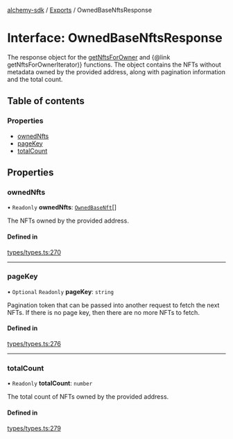 [alchemy-sdk](../README.md) / [Exports](../modules.md) / OwnedBaseNftsResponse

# Interface: OwnedBaseNftsResponse

The response object for the [getNftsForOwner](../modules.md#getnftsforowner) and
{@link getNftsForOwnerIterator)} functions. The object contains the NFTs
without metadata owned by the provided address, along with pagination
information and the total count.

## Table of contents

### Properties

- [ownedNfts](OwnedBaseNftsResponse.md#ownednfts)
- [pageKey](OwnedBaseNftsResponse.md#pagekey)
- [totalCount](OwnedBaseNftsResponse.md#totalcount)

## Properties

### ownedNfts

• `Readonly` **ownedNfts**: [`OwnedBaseNft`](OwnedBaseNft.md)[]

The NFTs owned by the provided address.

#### Defined in

[types/types.ts:270](https://github.com/alchemyplatform/alchemy-sdk-js/blob/9f71253/src/types/types.ts#L270)

___

### pageKey

• `Optional` `Readonly` **pageKey**: `string`

Pagination token that can be passed into another request to fetch the next
NFTs. If there is no page key, then there are no more NFTs to fetch.

#### Defined in

[types/types.ts:276](https://github.com/alchemyplatform/alchemy-sdk-js/blob/9f71253/src/types/types.ts#L276)

___

### totalCount

• `Readonly` **totalCount**: `number`

The total count of NFTs owned by the provided address.

#### Defined in

[types/types.ts:279](https://github.com/alchemyplatform/alchemy-sdk-js/blob/9f71253/src/types/types.ts#L279)
